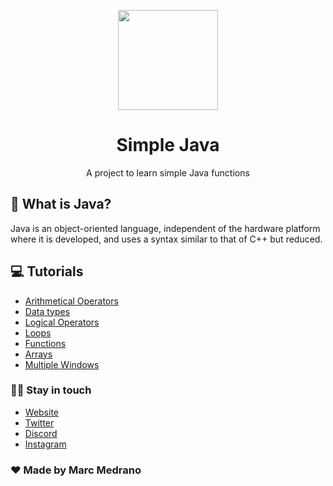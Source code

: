 <p align="center">
   <img src="https://raw.githubusercontent.com/sammwyy/sammwyy/master/skills/java.png" width="160px"/>  
</p>
<h1 align="center">Simple Java</h1>
<p align="center">A project to learn simple Java functions</p>

## 🧠 What is Java?
Java is an object-oriented language, independent of the hardware platform where it is developed, and uses a syntax similar to that of C++ but reduced.

## 💻 Tutorials
- [Arithmetical Operators](https://github.com/elmarcz/Simple-Java/tree/master/java/Arithmetical_Operators)
- [Data types](https://github.com/elmarcz/Simple-Java/tree/master/java/Data_types)
- [Logical Operators](https://github.com/elmarcz/Simple-Java/tree/master/java/Logical_Operators)
- [Loops](https://github.com/elmarcz/Simple-Java/tree/master/java/Loops)
- [Functions](https://github.com/elmarcz/Simple-Java/tree/master/java/Functions)
- [Arrays](https://github.com/elmarcz/Simple-Java/tree/master/java/Arrays)
- [Multiple Windows](https://github.com/elmarcz/Simple-Java/tree/master/java/MultipleWindows)

### 👨‍💻 Stay in touch

- [Website](https://elmarcz.github.io/portfolio/)
- [Twitter](https://twitter.com/MarcMedrano15)
- [Discord](https://discord.com/invite/zPSYDGVXxx)
- [Instagram](https://www.instagram.com/marcmedranoz/)

### ♥ Made by Marc Medrano
